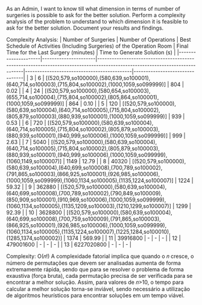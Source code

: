 As an Admin, I want to know till what dimension in terms of number of surgeries is possible to ask for the better solution.
Perform a complexity analysis of the problem to understand to which dimension it is feasible to ask for the better solution. 
Document your results and findings.

Complexity Analysis:
| Number of Surgeries | Number of Operations | Best Schedule of Activities (Including Surgeries) of the Operation Room | Final Time for the Last Surgery (minutes)  | Time to Generate Solution (s)  |
|---------------------|----------------------|-----------------------------------------------------------------------------------------------------------------------------|--------------------------------------------|--------------------------------|
| 3                   | 6                    | [(520,579,so100000),(580,639,so100001),(640,714,so100003),(715,804,so100002),(1000,1059,so099999)]                          | 804                                        | 0.02                           |
| 4                   | 24                   | [(520,579,so100000),(580,654,so100003),(655,714,so100004),(715,804,so100002),(805,864,so100001),(1000,1059,so099999)]       | 864                                        | 0.10                           |
| 5                   | 120                  | [(520,579,so100000),(580,639,so100004),(640,714,so100005),(715,804,so100002),(805,879,so100003),(880,939,so100001),(1000,1059,so099999)] | 939 | 0.53 |
| 6                   | 720                  | [(520,579,so100000),(580,639,so100004),(640,714,so100005),(715,804,so100002),(805,879,so100003),(880,939,so100001),(940,999,so100006),(1000,1059,so099999)] | 999 | 2.63 |
| 7                   | 5040                 | [(520,579,so100000),(580,639,so100004),(640,714,so100005),(715,804,so100002),(805,879,so100003),(880,939,so100001),(940,999,so100006),(1000,1059,so099999),(1060,1149,so100007)] | 1149 | 12.79 |
| 8                   | 40320                | [(520,579,so100000),(580,639,so100004),(640,699,so100008),(700,789,so100002),(791,865,so100003),(866,925,so100001),(926,985,so100006),(1000,1059,so099999),(1060,1134,so100005),(1135,1224,so100007)] | 1224 | 59.32 |
| 9                   | 362880               | [(520,579,so100000),(580,639,so100004),(640,699,so100008),(700,789,so100002),(790,849,so100009),(850,909,so100001),(910,969,so100006),(1000,1059,so099999),(1060,1134,so100005),(1135,1209,so100003),(1210,1299,so100007)] | 1299 | 92.39 |
| 10                  | 3628800              | [(520,579,so100000),(580,639,so100004),(640,699,so100008),(700,759,so100009),(791,865,so100003),(866,925,so100001),(926,985,so100006),(1000,1059,so099999),(1060,1134,so100005),(1135,1224,so100007),(1225,1284,so100010),(1285,1374,so100002)] | 1374 | 569.99 |
| 11                  | 39916800             | -                                                                                                                           | -                                          | -                              |
| 12                  | 479001600            | -                                                                                                                           | -                                          | -                              |
| 13                  | 6227020800           | -                                                                                                                           | -                                          | -                              |


Complexity: O(𝑛!)
A complexidade fatorial implica que quando o 𝑛 cresce, o número de permutações que devem ser analisadas aumenta de forma extremamente rápida, sendo que para se resolver o problema de forma exaustiva (força bruta), cada permutação precisa de ser verificada para se encontrar a melhor solução.
Assim, para valores de 𝑛>10, o tempo para calcular a melhor solução torna-se inviável, sendo necessário a utilização de algoritmos heurísticos para encontrar soluções em um tempo viável.






